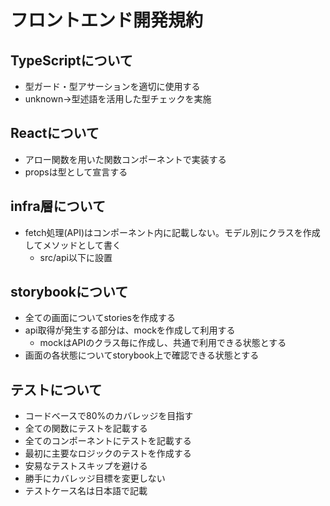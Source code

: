 # フロントエンド開発規約

## TypeScriptについて

- 型ガード・型アサーションを適切に使用する
- unknown→型述語を活用した型チェックを実施

## Reactについて

- アロー関数を用いた関数コンポーネントで実装する
- propsは型として宣言する

## infra層について

- fetch処理(API)はコンポーネント内に記載しない。モデル別にクラスを作成してメソッドとして書く
  - src/api以下に設置

## storybookについて

- 全ての画面についてstoriesを作成する
- api取得が発生する部分は、mockを作成して利用する
  - mockはAPIのクラス毎に作成し、共通で利用できる状態とする
- 画面の各状態についてstorybook上で確認できる状態とする

## テストについて

- コードベースで80%のカバレッジを目指す
- 全ての関数にテストを記載する
- 全てのコンポーネントにテストを記載する
- 最初に主要なロジックのテストを作成する
- 安易なテストスキップを避ける
- 勝手にカバレッジ目標を変更しない
- テストケース名は日本語で記載